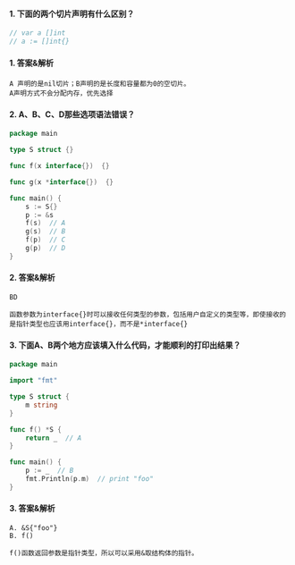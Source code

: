 #### 1. 下面的两个切片声明有什么区别？

```go
// var a []int
// a := []int{}
```

#### 1. 答案&解析

```text
A 声明的是nil切片；B声明的是长度和容量都为0的空切片。
A声明方式不会分配内存，优先选择
```

#### 2. A、B、C、D那些选项语法错误？

```go
package main

type S struct {}

func f(x interface{})  {}

func g(x *interface{})  {}

func main() {
	s := S{}
	p := &s
	f(s)  // A
	g(s)  // B
	f(p)  // C
	g(p)  // D
}
```

#### 2. 答案&解析

```text
BD

函数参数为interface{}时可以接收任何类型的参数，包括用户自定义的类型等，即使接收的是指针类型也应该用interface{}，而不是*interface{}
```

#### 3. 下面A、B两个地方应该填入什么代码，才能顺利的打印出结果？

```go
package main

import "fmt"

type S struct {
	m string
}

func f() *S {
	return _  // A
}

func main() {
	p := _  // B
	fmt.Println(p.m)  // print "foo"
}
```

#### 3. 答案&解析

```text
A. &S{"foo"}
B. f()

f()函数返回参数是指针类型，所以可以采用&取结构体的指针。
```
